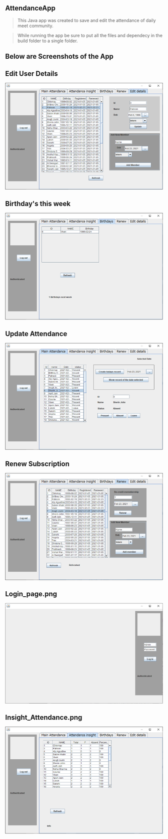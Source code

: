 ## AttendanceApp

>This Java app was created to save and edit the attendance of daily meet community.

>While running the app be sure to put all the files and dependecy in the build folder to a single folder. 

## Below are Screenshots of the App

## Edit User Details

![Edit User Details](ScreenShots/DetailEdit.png)

## Birthday's this week

![Birthday](ScreenShots/Birthdays.png)

## Update Attendance

![AttendanceUpdate.png](ScreenShots/AttendanceUpdate.png)

## Renew Subscription

![Credit Subscription](ScreenShots/CreditSubscription.png)

## Login_page.png

![Login_page](ScreenShots/Login_page.png)

## Insight_Attendance.png

![Attendance report](ScreenShots/Insight_Attendance.png)
